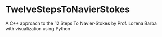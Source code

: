# TwelveStepsToNavierStokes
A C++ approach to the 12 Steps To Navier-Stokes by Prof. Lorena Barba with visualization using Python
